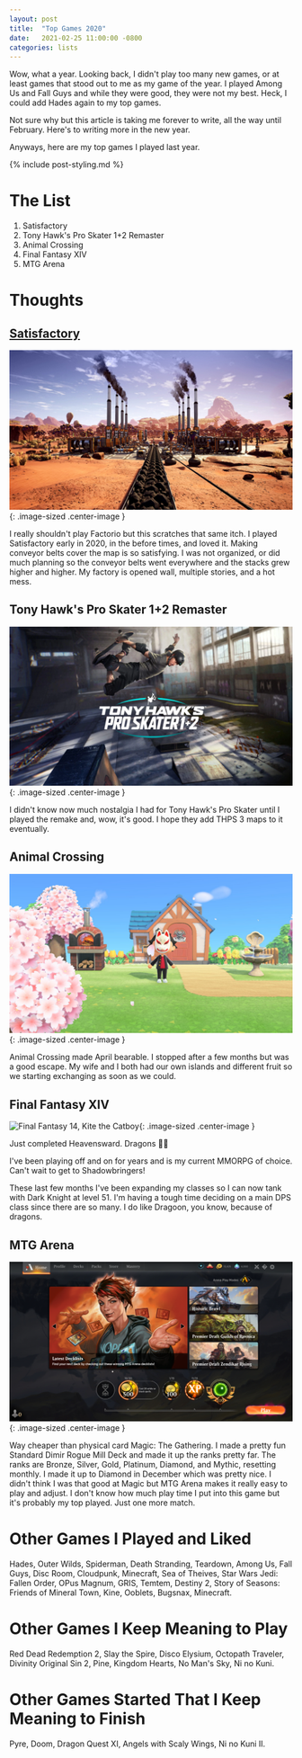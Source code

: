 ```yaml
---
layout: post
title:  "Top Games 2020"
date:   2021-02-25 11:00:00 -0800
categories: lists
---
```


Wow, what a year. Looking back, I didn't play too many new games, or at least games that stood out to me as my game of the year. I played Among Us and Fall Guys and while they were good, they were not my best. Heck, I could add Hades again to my top games.

Not sure why but this article is taking me forever to write, all the way until February. Here's to writing more in the new year.

Anyways, here are my top games I played last year.

{% include post-styling.md %}

# The List

1. Satisfactory
1. Tony Hawk's Pro Skater 1+2 Remaster
1. Animal Crossing
1. Final Fantasy XIV
1. MTG Arena

# Thoughts

## [Satisfactory](https://store.steampowered.com/app/526870/Satisfactory/)

![Satisfactory](/assets/img/posts/top2020/satisfactory.jpg){: .image-sized .center-image } 

I really shouldn't play Factorio but this scratches that same itch. I played Satisfactory early in 2020, in the before times, and loved it.
Making conveyor belts cover the map is so satisfying. I was not organized, or did much planning so the conveyor belts went everywhere and the stacks grew higher and higher. My factory is opened wall, multiple stories, and a hot mess.

## Tony Hawk's Pro Skater 1+2 Remaster

![Tony Hawk](/assets/img/posts/top2020/tonyhawk.webp){: .image-sized .center-image } 

I didn't know now much nostalgia I had for Tony Hawk's Pro Skater until I played the remake and, wow, it's good. I hope they add THPS 3 maps to it eventually.

## Animal Crossing

![Animal Crossing](/assets/img/posts/top2020/animalcrossing.jpg){: .image-sized .center-image } 

Animal Crossing made April bearable. I stopped after a few months but was a good escape. My wife and I both had our own islands and different fruit so we starting exchanging as soon as we could.

##  Final Fantasy XIV

![Final Fantasy 14, Kite the Catboy](/assets/img/posts/top2020/ff14catboy.png){: .image-sized .center-image } 

Just completed Heavensward. Dragons 🐉💖

I've been playing off and on for years and is my current MMORPG of choice. Can't wait to get to Shadowbringers!

These last few months I've been expanding my classes so I can now tank with Dark Knight at level 51. I'm having a tough time deciding on a main DPS class since there are so many. I do like Dragoon, you know, because of dragons.

## MTG Arena

![Mtg Arena](/assets/img/posts/top2020/mtgarena.PNG){: .image-sized .center-image } 

Way cheaper than physical card Magic: The Gathering. I made a pretty fun Standard Dimir Rogue Mill Deck and made it up the ranks pretty far. The ranks are Bronze, Silver, Gold, Platinum, Diamond, and Mythic, resetting monthly. I made it up to Diamond in December which was pretty nice. I didn't think I was that good at Magic but MTG Arena makes it really easy to play and adjust. I don't know how much play time I put into this game but it's probably my top played. Just one more match.

# Other Games I Played and Liked
Hades, Outer Wilds, Spiderman, Death Stranding,
Teardown, Among Us, Fall Guys, Disc Room, Cloudpunk, Minecraft, Sea of Theives, Star Wars Jedi: Fallen Order,
OPus Magnum, GRIS, Temtem, Destiny 2, Story of Seasons: Friends of Mineral Town, Kine, Ooblets, Bugsnax,
Minecraft.


# Other Games I Keep Meaning to Play
 Red Dead Redemption 2, Slay the Spire, Disco Elysium, Octopath Traveler, 
 Divinity Original Sin 2, Pine, Kingdom Hearts, No Man's Sky, Ni no Kuni.

# Other Games Started That I Keep Meaning to Finish
Pyre, Doom, Dragon Quest XI, Angels with Scaly Wings, Ni no Kuni II.
